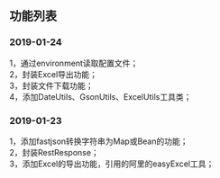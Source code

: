 ## 功能列表

### 2019-01-24  
1，通过environment读取配置文件；  
2，封装Excel导出功能；  
3，封装文件下载功能；  
4，添加DateUtils、GsonUtils、ExcelUtils工具类；  


### 2019-01-23  
  
1，添加fastjson转换字符串为Map或Bean的功能；  
2，封装RestResponse；  
3，添加Excel的导出功能，引用的阿里的easyExcel工具；  